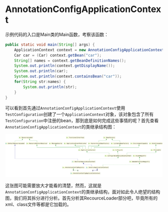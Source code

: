 # AnnotationConfigApplicationContext

示例代码的入口是Main类的Main函数，考察该函数：

```java
public static void main(String[] args) {
    ApplicationContext context = new AnnotationConfigApplicationContext(TestConfiguration.class);
    Car car = (Car) context.getBean("car");
    String[] names = context.getBeanDefinitionNames();
    System.out.println(context.getDisplayName());
    System.out.println(car);
    System.out.println(context.containsBean("car"));
    for(String str:names) {
        System.out.println(str);
    }
}
```

可以看到首先通过`AnnotationConfigApplicationContext`使用`TestConfiguration`创建了一个`ApplicationContext`对象，该对象包含了所有`TestConfiguration`中注册的bean，那到底是如何完成这些事情的呢？首先查看`AnnotationConfigApplicationContext`的类继承结构图：

![AnnotationConfigApplicationContext类继承结构图](./AnnotationConfigApplicationContext类继承结构图.png)

这张图可能需要放大才能看的清楚，然而，这就是`AnnotationConfigApplicationContext`的类继承结构，面对如此令人绝望的结构图，我们将其拆分进行分析。首先分析其RecourceLoader部分吧，毕竟所有的xml、class文件等都是它加载的。

